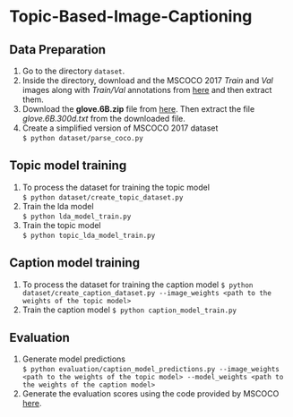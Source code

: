 # Topic-Based-Image-Captioning

## Data Preparation

1. Go to the directory `dataset`.
2. Inside the directory, download and the MSCOCO 2017 _Train_ and _Val_ images along with _Train/Val_ annotations from [here](http://cocodataset.org/#download) and then extract them.
3. Download the **glove.6B.zip** file from [here](https://nlp.stanford.edu/projects/glove/). Then extract the file _glove.6B.300d.txt_ from the downloaded file.
4. Create a simplified version of MSCOCO 2017 dataset  
   `$ python dataset/parse_coco.py`

## Topic model training

1. To process the dataset for training the topic model  
   `$ python dataset/create_topic_dataset.py`
2. Train the lda model  
   `$ python lda_model_train.py`
3. Train the topic model  
   `$ python topic_lda_model_train.py`

## Caption model training

1. To process the dataset for training the caption model
   `$ python dataset/create_caption_dataset.py --image_weights <path to the weights of the topic model>`
2. Train the caption model
   `$ python caption_model_train.py`

## Evaluation

1. Generate model predictions  
   `$ python evaluation/caption_model_predictions.py --image_weights <path to the weights of the topic model> --model_weights <path to the weights of the caption model>`
2. Generate the evaluation scores using the code provided by MSCOCO [here](https://github.com/tylin/coco-caption).
